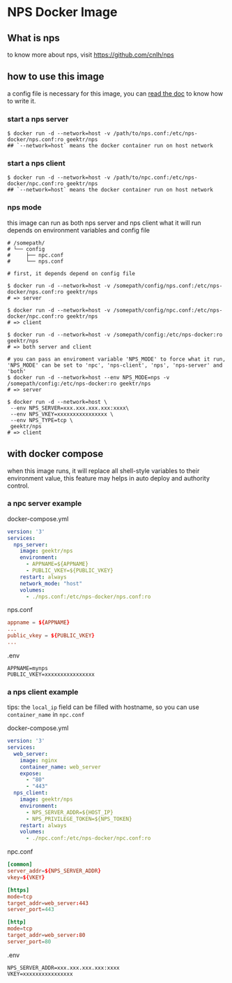 # NPS Docker Image

## What is nps

to know more about nps, visit https://github.com/cnlh/nps

## how to use this image

a config file is necessary for this image, you can [read the doc](https://github.com/cnlh/nps/blob/master/README.md) to know how to write it.

### start a nps server

```shell
$ docker run -d --network=host -v /path/to/nps.conf:/etc/nps-docker/nps.conf:ro geektr/nps
## `--network=host` means the docker container run on host network
```

### start a nps client

```shell
$ docker run -d --network=host -v /path/to/npc.conf:/etc/nps-docker/npc.conf:ro geektr/nps
## `--network=host` means the docker container run on host network
```

### nps mode

this image can run as both nps server and nps client
what it will run depends on environment variables and config file

``` shell
# /somepath/
# └── config
#     ├── npc.conf
#     └── nps.conf

# first, it depends depend on config file

$ docker run -d --network=host -v /somepath/config/nps.conf:/etc/nps-docker/nps.conf:ro geektr/nps
# => server

$ docker run -d --network=host -v /somepath/config/npc.conf:/etc/nps-docker/npc.conf:ro geektr/nps
# => client

$ docker run -d --network=host -v /somepath/config:/etc/nps-docker:ro geektr/nps
# => both server and client

# you can pass an enviroment variable 'NPS_MODE' to force what it run, 'NPS_MODE' can be set to 'npc', 'nps-client', 'nps', 'nps-server' and 'both'
$ docker run -d --network=host --env NPS_MODE=nps -v /somepath/config:/etc/nps-docker:ro geektr/nps
# => server

$ docker run -d --network=host \
 --env NPS_SERVER=xxx.xxx.xxx.xxx:xxxx\
 --env NPS_VKEY=xxxxxxxxxxxxxxxx \
 --env NPS_TYPE=tcp \
 geektr/nps
# => client
```

## with docker compose

when this image runs, it will replace all shell-style variables to their environment value, this feature may helps in auto deploy and authority control.

### a npc server example

docker-compose.yml

```yml
version: '3'
services:
  nps_server:
    image: geektr/nps
    environment:
      - APPNAME=${APPNAME}
      - PUBLIC_VKEY=${PUBLIC_VKEY}
    restart: always
    network_mode: "host"
    volumes:
      - ./nps.conf:/etc/nps-docker/nps.conf:ro
```

nps.conf

```conf
appname = ${APPNAME}
...
public_vkey = ${PUBLIC_VKEY}
...
```

.env

```env
APPNAME=mynps
PUBLIC_VKEY=xxxxxxxxxxxxxxxx
```

### a nps client example

tips: the `local_ip` field can be filled with hostname, so you can use `container_name` in `npc.conf`

docker-compose.yml

```yml
version: '3'
services:
  web_server:
    image: nginx
    container_name: web_server
    expose:
      - "80"
      - "443"
  nps_client:
    image: geektr/nps
    environment:
      - NPS_SERVER_ADDR=${HOST_IP}
      - NPS_PRIVILEGE_TOKEN=${NPS_TOKEN}
    restart: always
    volumes:
      - ./npc.conf:/etc/nps-docker/npc.conf:ro
```

npc.conf

```conf
[common]
server_addr=${NPS_SERVER_ADDR}
vkey=${VKEY}

[https]
mode=tcp
target_addr=web_server:443
server_port=443

[http]
mode=tcp
target_addr=web_server:80
server_port=80
```

.env

```env
NPS_SERVER_ADDR=xxx.xxx.xxx.xxx:xxxx
VKEY=xxxxxxxxxxxxxxxx
```
